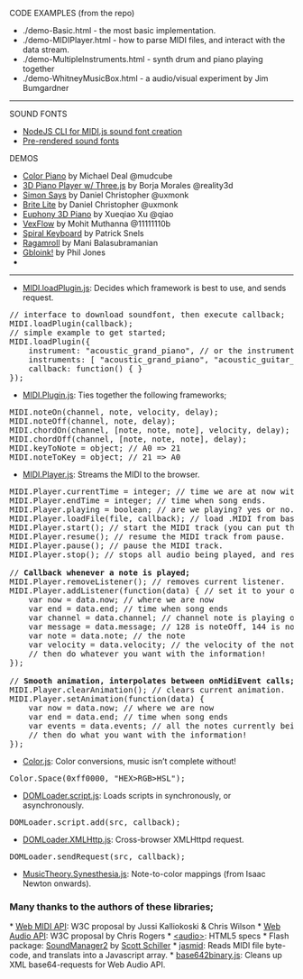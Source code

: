 CODE EXAMPLES (from the repo)

* ./demo-Basic.html - the most basic implementation.
* ./demo-MIDIPlayer.html - how to parse MIDI files, and interact with the data stream.
* ./demo-MultipleInstruments.html - synth drum and piano playing together
* ./demo-WhitneyMusicBox.html - a audio/visual experiment by Jim Bumgardner

-------------

SOUND FONTS

* <a href="https://github.com/SHMEDIALIMITED/SoundFontJS">NodeJS CLI for MIDI.js sound font creation</a>
* <a href="https://github.com/gleitz/midi-js-soundfonts">Pre-rendered sound fonts</a>

DEMOS

* <a href="http://mudcu.be/piano/">Color Piano</a> by Michael Deal @mudcube
* <a href="http://www.rgba.org/r3d/3d-piano-player/">3D Piano Player w/ Three.js</a> by Borja Morales @reality3d
* <a href="http://labs.uxmonk.com/simon-says/">Simon Says</a> by Daniel Christopher @uxmonk
* <a href="http://labs.uxmonk.com/brite-lite/">Brite Lite</a> by Daniel Christopher @uxmonk
* <a href="http://qiao.github.com/euphony/">Euphony 3D Piano</a> by Xueqiao Xu @qiao
* <a href="http://my.vexflow.com/articles/53">VexFlow</a> by Mohit Muthanna @11111110b
* <a href="http://spiral.qet.me/">Spiral Keyboard</a> by Patrick Snels
* <a href="http://online-compute.rhcloud.com/ragamroll/">Ragamroll</a> by Mani Balasubramanian
* <a href="http://gbloink.com/alpha/">Gbloink!</a> by Phil Jones
* 
-------------

* <a href="./js/MIDI/LoadPlugin.js">MIDI.loadPlugin.js</a>: Decides which framework is best to use, and sends request.

<pre>
// interface to download soundfont, then execute callback;
MIDI.loadPlugin(callback);
// simple example to get started;
MIDI.loadPlugin({
    instrument: "acoustic_grand_piano", // or the instrument code 1 (aka the default)
    instruments: [ "acoustic_grand_piano", "acoustic_guitar_nylon" ], // or multiple instruments
    callback: function() { }
});
</pre>

* <a href="./js/MIDI/Plugin.js">MIDI.Plugin.js</a>: Ties together the following frameworks;

<pre>
MIDI.noteOn(channel, note, velocity, delay);
MIDI.noteOff(channel, note, delay);
MIDI.chordOn(channel, [note, note, note], velocity, delay);
MIDI.chordOff(channel, [note, note, note], delay);
MIDI.keyToNote = object; // A0 => 21
MIDI.noteToKey = object; // 21 => A0
</pre>

* <a href="./js/MIDI/Player.js">MIDI.Player.js</a>: Streams the MIDI to the browser.

<pre>
MIDI.Player.currentTime = integer; // time we are at now within the song.
MIDI.Player.endTime = integer; // time when song ends.
MIDI.Player.playing = boolean; // are we playing? yes or no.
MIDI.Player.loadFile(file, callback); // load .MIDI from base64 or binary XML request.
MIDI.Player.start(); // start the MIDI track (you can put this in the loadFile callback)
MIDI.Player.resume(); // resume the MIDI track from pause.
MIDI.Player.pause(); // pause the MIDI track.
MIDI.Player.stop(); // stops all audio being played, and resets currentTime to 0.

// <b>Callback whenever a note is played;</b>
MIDI.Player.removeListener(); // removes current listener.
MIDI.Player.addListener(function(data) { // set it to your own function!
    var now = data.now; // where we are now
    var end = data.end; // time when song ends
    var channel = data.channel; // channel note is playing on
    var message = data.message; // 128 is noteOff, 144 is noteOn
    var note = data.note; // the note
    var velocity = data.velocity; // the velocity of the note
    // then do whatever you want with the information!
});

// <b>Smooth animation, interpolates between onMidiEvent calls;</b>
MIDI.Player.clearAnimation(); // clears current animation.
MIDI.Player.setAnimation(function(data) {
    var now = data.now; // where we are now
    var end = data.end; // time when song ends
    var events = data.events; // all the notes currently being processed
    // then do what you want with the information!
});</pre>

* <a href="./js/Color/SpaceW3.js">Color.js</a>: Color conversions, music isn&rsquo;t complete without!
<pre>Color.Space(0xff0000, "HEX>RGB>HSL");</pre>
* <a href="./js/Window/DOMLoader.script.js">DOMLoader.script.js</a>: Loads scripts in synchronously, or asynchronously.
<pre>DOMLoader.script.add(src, callback);</pre>
* <a href="./js/Window/DOMLoader.XMLHttp.js">DOMLoader.XMLHttp.js</a>: Cross-browser XMLHttpd request.
<pre>DOMLoader.sendRequest(src, callback);</pre>
* <a href="./js/MusicTheory/Synesthesia.js">MusicTheory.Synesthesia.js</a>: Note-to-color mappings (from Isaac Newton onwards).
 <h3>Many thanks to the authors of these libraries;</h3>
* <a href="http://webaudio.github.io/web-midi-api/">Web MIDI API</a>: W3C proposal by Jussi Kalliokoski & Chris Wilson
* <a href="https://dvcs.w3.org/hg/audio/raw-file/tip/webaudio/specification.html">Web Audio API</a>: W3C proposal by Chris Rogers
* <a href="http://dev.w3.org/html5/spec/Overview.html">&lt;audio&gt;</a>: HTML5 specs
* Flash package: <a href="http://www.schillmania.com/projects/soundmanager2/">SoundManager2</a> by <a href="http://schillmania.com">Scott Schiller</a>
* <a href="https://github.com/gasman/jasmid">jasmid</a>: Reads MIDI file byte-code, and translats into a Javascript array.
* <a href="http://blog.danguer.com/2011/10/24/base64-binary-decoding-in-javascript/">base642binary.js</a>: Cleans up XML base64-requests for Web Audio API.
